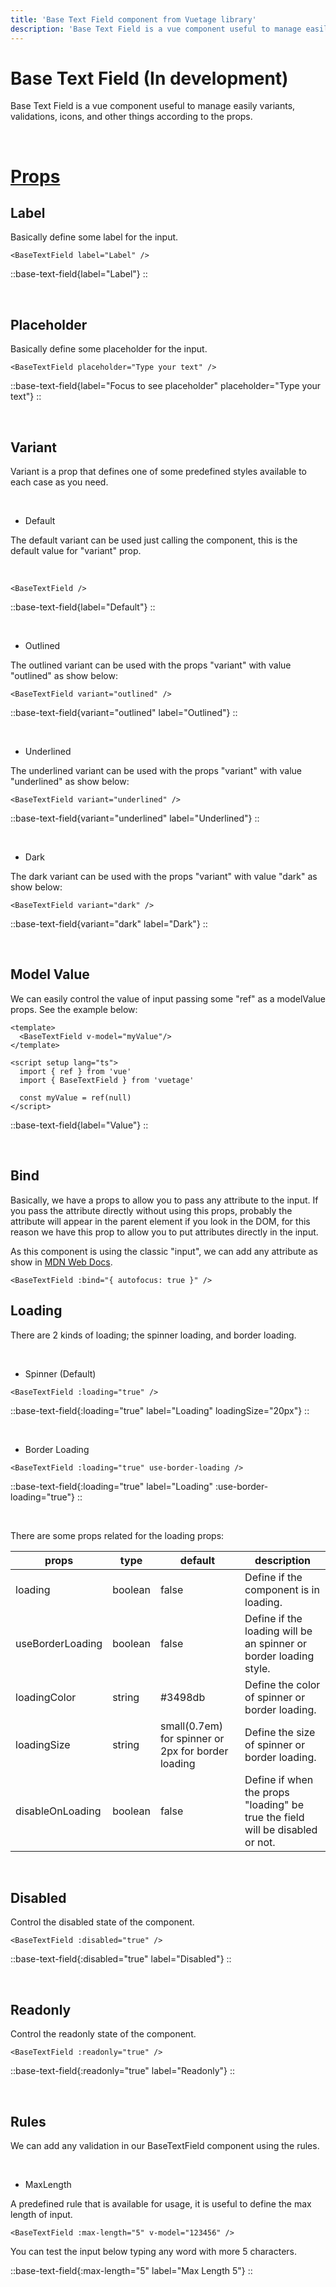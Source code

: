 ```yaml
---
title: 'Base Text Field component from Vuetage library'
description: 'Base Text Field is a vue component useful to manage easily variants, validations, icons, and other things according to the props.'
---
```


# Base Text Field (In development)

Base Text Field is a vue component useful to manage easily variants, validations, icons, and other things according to the props.

<br>


<h1> <a href="https://vuejs.org/guide/components/props.html" target="_blank">
Props
</a> </h1>

## Label

Basically define some label for the input.

```vue
<BaseTextField label="Label" />
```

::base-text-field{label="Label"}
::

<br>

## Placeholder

Basically define some placeholder for the input.

```vue
<BaseTextField placeholder="Type your text" />
```

::base-text-field{label="Focus to see placeholder" placeholder="Type your text"}
::


<br>

## Variant

Variant is a prop that defines one of some predefined styles available to each case as you need.

<br>

- Default

The default variant can be used just calling the component, this is the default value for "variant" prop.

<br>

```vue
<BaseTextField />
```

::base-text-field{label="Default"}
::

<br>

- Outlined

The outlined variant can be used with the props "variant" with value "outlined" as show below:

```vue
<BaseTextField variant="outlined" />
```

::base-text-field{variant="outlined" label="Outlined"}
::

<br>

- Underlined

The underlined variant can be used with the props "variant" with value "underlined" as show below:

```vue
<BaseTextField variant="underlined" />
```

::base-text-field{variant="underlined" label="Underlined"}
::

<br>

- Dark

The dark variant can be used with the props "variant" with value "dark" as show below:

```vue
<BaseTextField variant="dark" />
```

::base-text-field{variant="dark" label="Dark"}
::

<br>

## Model Value

We can easily control the value of input passing some "ref" as a modelValue props. See the example below:

```vue
<template>
  <BaseTextField v-model="myValue"/>
</template>

<script setup lang="ts">
  import { ref } from 'vue'
  import { BaseTextField } from 'vuetage'

  const myValue = ref(null)
</script>
```
::base-text-field{label="Value"}
::

<br>

## Bind

Basically, we have a props to allow you to pass any attribute to the input. If you pass the attribute directly without using this props,
probably the attribute will appear in the parent element if you look in the DOM, for this reason we have this prop to allow you to put
attributes directly in the input.

As this component is using the classic "input", we can add any attribute as show in [MDN Web Docs](https://developer.mozilla.org/pt-BR/docs/Web/HTML/Element/Input).

```vue
<BaseTextField :bind="{ autofocus: true }" />
```

## Loading

There are 2 kinds of loading; the spinner loading, and border loading.

<br>

- Spinner (Default)

```vue
<BaseTextField :loading="true" />
```

::base-text-field{:loading="true" label="Loading" loadingSize="20px"}
::

<br>

- Border Loading

```vue
<BaseTextField :loading="true" use-border-loading />
```

::base-text-field{:loading="true" label="Loading" :use-border-loading="true"}
::

<br>

There are some props related for the loading props:

| props            | type    | default                                            | description                                                                   |
|------------------|---------|----------------------------------------------------|-------------------------------------------------------------------------------|
| loading          | boolean | false                                              | Define if the component is in loading.                                        |
| useBorderLoading | boolean | false                                              | Define if the loading will be an spinner or border loading style.             |
| loadingColor     | string  | #3498db                                            | Define the color of spinner or border loading.                                | 
| loadingSize      | string  | small(0.7em) for spinner or 2px for border loading | Define the size of spinner or border loading.                                 |
| disableOnLoading | boolean | false                                              | Define if when the props "loading" be true the field will be disabled or not. |

<br>

## Disabled

Control the disabled state of the component.

```vue
<BaseTextField :disabled="true" />
```

::base-text-field{:disabled="true" label="Disabled"}
::

<br>

## Readonly

Control the readonly state of the component.

```vue
<BaseTextField :readonly="true" />
```

::base-text-field{:readonly="true" label="Readonly"}
::

<br>

## Rules

We can add any validation in our BaseTextField component using the rules.

<br>

- MaxLength

A predefined rule that is available for usage, it is useful to define the max length of input.


```vue
<BaseTextField :max-length="5" v-model="123456" />
```

You can test the input below typing any word with more 5 characters.

::base-text-field{:max-length="5" label="Max Length 5"}
::

